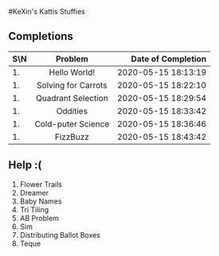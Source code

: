 #KeXin's Kattis Stuffies

## Completions
| S\N | Problem        | Date of Completion  |
| ----|:--------------:| -------------------:|
| 1.  | Hello World! | 2020-05-15 18:13:19 |
| 1.  | Solving for Carrots | 2020-05-15 18:22:10 |
| 1.  | Quadrant Selection | 2020-05-15 18:29:54 |
| 1.  | Oddities | 2020-05-15 18:33:42 |
| 1.  | Cold-puter Science | 2020-05-15 18:36:46 |
| 1.  | FizzBuzz | 2020-05-15 18:43:42 |

## Help :(
1. Flower Trails
1. Dreamer
1. Baby Names
1. Tri Tiling
1. AB Problem
1. Sim
1. Distributing Ballot Boxes
1. Teque
